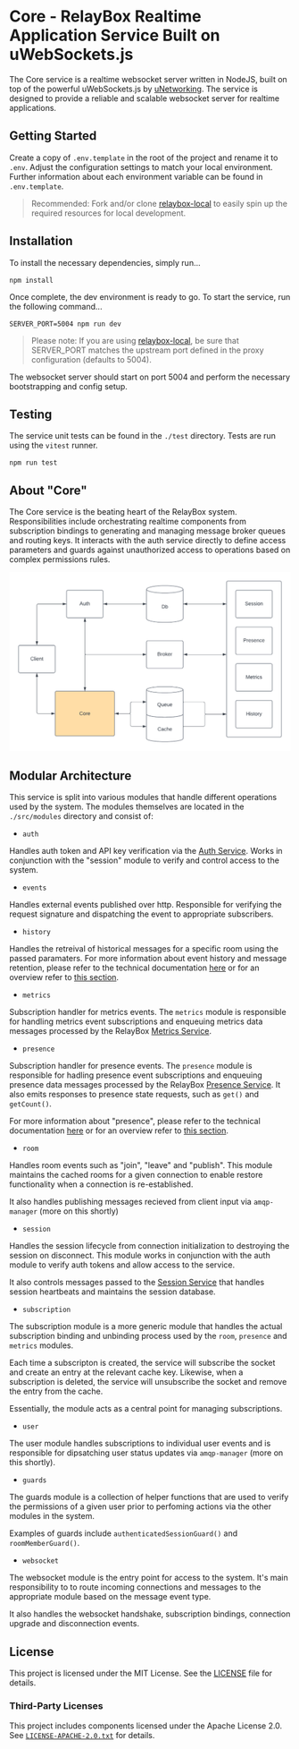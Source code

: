 # Core - RelayBox Realtime Application Service Built on uWebSockets.js

The Core service is a realtime websocket server written in NodeJS, built on top of the powerful uWebSockets.js by [uNetworking](https://github.com/uNetworking). The service is designed to provide a reliable and scalable websocket server for realtime applications.

## Getting Started

Create a copy of `.env.template` in the root of the project and rename it to `.env`. Adjust the configuration settings to match your local environment. Further information about each environment variable can be found in `.env.template`.

> Recommended: Fork and/or clone [relaybox-local](https://github.com/relaybox/relaybox-local) to easily spin up the required resources for local development.

## Installation

To install the necessary dependencies, simply run...

```
npm install
```

Once complete, the dev environment is ready to go. To start the service, run the following command...

```
SERVER_PORT=5004 npm run dev
```

> Please note: If you are using [relaybox-local](https://github.com/relaybox/relaybox-local), be sure that SERVER_PORT matches the upstream port defined in the proxy configuration (defaults to 5004).

The websocket server should start on port 5004 and perform the necessary bootstrapping and config setup.

## Testing

The service unit tests can be found in the `./test` directory. Tests are run using the `vitest` runner.

```
npm run test
```

## About "Core"

The Core service is the beating heart of the RelayBox system. Responsibilities include orchestrating realtime components from subscription bindings to generating and managing message broker queues and routing keys. It interacts with the auth service directly to define access parameters and guards against unauthorized access to operations based on complex permissions rules.

![RelayBox system architecture](/assets/system/relaybox-system-core.png)

## Modular Architecture

This service is split into various modules that handle different operations used by the system. The modules themselves are located in the `./src/modules` directory and consist of:

- `auth`

Handles auth token and API key verification via the [Auth Service](https://github.com/relaybox/auth). Works in conjunction with the "session" module to verify and control access to the system.

- `events`

Handles external events published over http. Responsible for verifying the request signature and dispatching the event to appropriate subscribers.

- `history`

Handles the retreival of historical messages for a specific room using the passed paramaters. For more information about event history and message retention, please refer to the technical documentation [here](https://relaybox.net/docs/api-reference/relaybox-client/rooms#room-history-get) or for an overview refer to [this section](https://relaybox.net/docs/history).

- `metrics`

Subscription handler for metrics events. The `metrics` module is responsible for handling metrics event subscriptions and enqueuing metrics data messages processed by the RelayBox [Metrics Service](https://github.com/relaybox/metrics).

- `presence`

Subscription handler for presence events. The `presence` module is responsible for hadling presence event subscriptions and enqueuing presence data messages processed by the RelayBox [Presence Service](https://github.com/relaybox/presence). It also emits responses to presence state requests, such as `get()` and `getCount()`.

For more information about "presence", please refer to the technical documentation [here](https://relaybox.net/docs/api-reference/relaybox-client/rooms#room-presence-join) or for an overview refer to [this section](https://relaybox.net/docs/presence).

- `room`

Handles room events such as "join", "leave" and "publish". This module maintains the cached rooms for a given connection to enable restore functionality when a connection is re-established.

It also handles publishing messages recieved from client input via `amqp-manager` (more on this shortly)

- `session`

Handles the session lifecycle from connection initialization to destroying the session on disconnect. This module works in conjunction with the auth module to verify auth tokens and allow access to the service.

It also controls messages passed to the [Session Service](https://github.com/relaybox/presence) that handles session heartbeats and maintains the session database.

- `subscription`

The subscription module is a more generic module that handles the actual subscription binding and unbinding process used by the `room`, `presence` and `metrics` modules.

Each time a subscripton is created, the service will subscribe the socket and create an entry at the relevant cache key. Likewise, when a subscription is deleted, the service will unsubscribe the socket and remove the entry from the cache.

Essentially, the module acts as a central point for managing subscriptions.

- `user`

The user module handles subscriptions to individual user events and is responsible for dipsatching user status updates via `amqp-manager` (more on this shortly).

- `guards`

The guards module is a collection of helper functions that are used to verify the permissions of a given user prior to perfoming actions via the other modules in the system.

Examples of guards include `authenticatedSessionGuard()` and `roomMemberGuard()`.

- `websocket`

The websocket module is the entry point for access to the system. It's main responsibility to to route incoming connections and messages to the appropriate module based on the message event type.

It also handles the websocket handshake, subscription bindings, connection upgrade and disconnection events.

## License

This project is licensed under the MIT License. See the [LICENSE](LICENSE) file for details.

### Third-Party Licenses

This project includes components licensed under the Apache License 2.0. See [`LICENSE-APACHE-2.0.txt`](LICENSE-APACHE-2.0.txt) for details.
